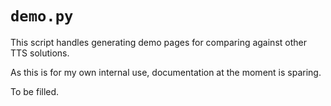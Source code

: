 # `demo.py`

This script handles generating demo pages for comparing against other TTS solutions.

As this is for my own internal use, documentation at the moment is sparing.

To be filled.